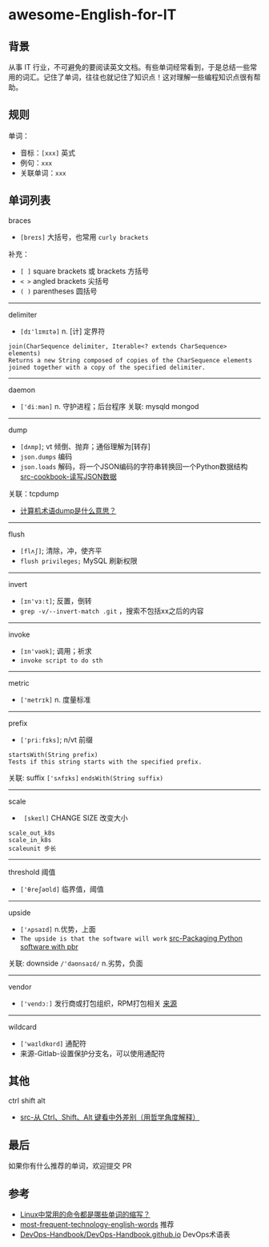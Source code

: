 # awesome-English-for-IT

## 背景

从事 IT 行业，不可避免的要阅读英文文档。有些单词经常看到，于是总结一些常用的词汇。记住了单词，往往也就记住了知识点！这对理解一些编程知识点很有帮助。

## 规则

单词：
- 音标：`[xxx]` 英式
- 例句：`xxx`
- 关联单词：`xxx`

## 单词列表

braces
-  `[breɪs]` 大括号，也常用 `curly brackets`

补充：
- `[ ]` square brackets 或 brackets 方括号
- `< >` angled brackets 尖括号
- `( )` parentheses 圆括号 ​​​​

---

delimiter
- `[dɪ'lɪmɪtə]` n. [计] 定界符
```
join(CharSequence delimiter, Iterable<? extends CharSequence> elements)
Returns a new String composed of copies of the CharSequence elements joined together with a copy of the specified delimiter.
```

---

daemon
-  `['diːmən]` n. 守护进程；后台程序
关联: mysqld mongod

---

dump 
- `[dʌmp]`; vt 倾倒、抛弃；通俗理解为[转存]
- `json.dumps` 编码
- `json.loads` 解码，将一个JSON编码的字符串转换回一个Python数据结构 [src-cookbook-读写JSON数据](https://python3-cookbook.readthedocs.io/zh_CN/latest/c06/p02_read-write_json_data.html)

关联：tcpdump

- [计算机术语dump是什么意思？](https://www.zhihu.com/question/285731828/answer/455335550)

---

flush 
- `[flʌʃ]`; 清除，冲，使齐平 
- `flush privileges;` MySQL 刷新权限

---

invert 
- `[ɪn'vɜːt]`; 反置，倒转 
- `grep -v/--invert-match .git` ，搜索不包括xx之后的内容

---

invoke 
- `[ɪn'vəʊk]`; 调用；祈求 
- `invoke script to do sth` 

---

metric
- `['metrɪk]` n. 度量标准

---

prefix 
- `['priːfɪks]`; n/vt 前缀

```
startsWith(String prefix)
Tests if this string starts with the specified prefix.
```

关联: suffix  `['sʌfɪks]` `endsWith(String suffix)`

---

scale
- ` [skeɪl]` CHANGE SIZE 改变大小

```
scale_out_k8s 
scale_in_k8s 
scaleunit 步长
```

---

threshold 阈值
- `['θreʃəʊld]` 临界值，阈值


---

upside 
- `['ʌpsaɪd]` n.优势，上面 
- `The upside is that the software will work` [src-Packaging Python software with pbr](https://julien.danjou.info/packaging-python-with-pbr/)

关联: downside  `/'daʊnsaɪd/` n.劣势，负面 

---

vendor 
- `['vendɔː]` 发行商或打包组织，RPM打包相关 [来源](http://hlee.iteye.com/blog/343499)

---

wildcard 
- `['waɪldkɑrd]` 通配符 
- 来源-Gitlab-设置保护分支名，可以使用通配符

## 其他

ctrl shift alt
- [src-从 Ctrl、Shift、Alt 键看中外差别（用哲学角度解释）](https://mp.weixin.qq.com/s?__biz=MzI5MDM4NTYwOA==&mid=2247486712&idx=1&sn=6c1503b9338f082e298df075bd260ae8&chksm=ec21f75fdb567e49a94b3ab0a46df255189c835acb0a8ea6b45bafd23f98026c5b2ce7269403&mpshare=1&scene=1&srcid=#rd)

## 最后

如果你有什么推荐的单词，欢迎提交 PR

## 参考

- [Linux中常用的命令都是哪些单词的缩写？](https://www.zhihu.com/question/49073893)
- [most-frequent-technology-english-words](https://github.com/Wei-Xia/most-frequent-technology-english-words) 推荐
- [DevOps-Handbook/DevOps-Handbook.github.io](https://github.com/DevOps-Handbook/DevOps-Handbook.github.io/blob/master/glossary.md) DevOps术语表
